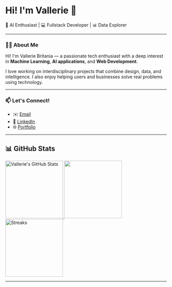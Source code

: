 <h1>Hi! I'm Vallerie 👋</h1>

<p>
  🚀 AI Enthusiast | 💻 Fullstack Developer | 📊 Data Explorer
</p>

---

### 👩‍💻 About Me

Hi! I'm Vallerie Britania — a passionate tech enthusiast with a deep interest in **Machine Learning**, **AI applications**, and **Web Development**.

I love working on interdisciplinary projects that combine design, data, and intelligence. I also enjoy helping users and businesses solve real problems using technology.

---

### 📫 Let's Connect!

- ✉️ [Email](valleriebritania@gmail.com)
- 💼 [LinkedIn](https://linkedin.com/in/valeriebritania)
- 🌐 [Portfolio](https://bit.ly/portfolio-valerie)

---

## 📊 GitHub Stats

<div style="display: flex; flex-wrap: nowrap; gap: 10px;">
  <a href="https://github.com/vaylerie">
    <img height="180em" src="https://github-readme-stats.vercel.app/api?username=vaylerie&theme=radical&show_icons=true&hide_border=true&count_private=true" alt="Vallerie's GitHub Stats"/>
    <img height="180em" src="https://github-readme-stats.vercel.app/api/top-langs/?username=vaylerie&theme=radical&show_icons=true&hide_border=true&layout=compact" lt="Top Languages"/>
    <img height="180em" src="https://github-readme-streak-stats.herokuapp.com/?user=vaylerie&theme=radical&hide_border=true" alt="Streaks"/>
  </a>
</div>

---


